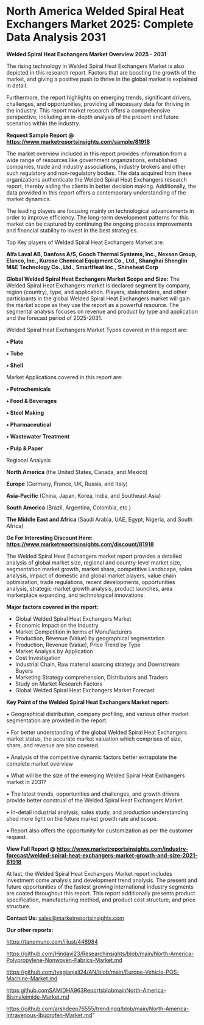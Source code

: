 # North America Welded Spiral Heat Exchangers Market 2025: Complete Data Analysis 2031

<Strong> Welded Spiral Heat Exchangers Market Overview 2025 - 2031</strong>

The rising technology in Welded Spiral Heat Exchangers Market is also depicted in this research report. Factors that are boosting the growth of the market, and giving a positive push to thrive in the global market is explained in detail.

Furthermore, the report highlights on emerging trends, significant drivers, challenges, and opportunities, providing all necessary data for thriving in the industry. This report market research offers a comprehensive perspective, including an in-depth analysis of the present and future scenarios within the industry.

<strong>Request Sample Report @ <a href=https://www.marketreportsinsights.com/sample/81918>https://www.marketreportsinsights.com/sample/81918</a></strong>

The market overview included in this report provides information from a wide range of resources like government organizations, established companies, trade and industry associations, industry brokers and other such regulatory and non-regulatory bodies. The data acquired from these organizations authenticate the Welded Spiral Heat Exchangers research report, thereby aiding the clients in better decision making. Additionally, the data provided in this report offers a contemporary understanding of the market dynamics.

The leading players are focusing mainly on technological advancements in order to improve efficiency. The long-term development patterns for this market can be captured by continuing the ongoing process improvements and financial stability to invest in the best strategies.

Top Key players of Welded Spiral Heat Exchangers Market are:

<strong>Alfa Laval AB, Danfoss A/S, Gooch Thermal Systems, Inc., Nexson Group, Elanco, Inc., Kurose Chemical Equipment Co., Ltd., Shanghai Shenglin M&E Technology Co., Ltd., SmartHeat Inc., Shineheat Corp</strong>

<strong><b>Global Welded Spiral Heat Exchangers Market Scope and Size:</b></strong>
The Welded Spiral Heat Exchangers market is declared segment by company, region (country), type, and application. Players, stakeholders, and other participants in the global Welded Spiral Heat Exchangers market will gain the market scope as they use the report as a powerful resource. The segmental analysis focuses on revenue and product by type and application and the forecast period of 2025-2031.

Welded Spiral Heat Exchangers Market Types covered in this report are:

<strong>• Plate

• Tube

• Shell</strong>

Market Applications covered in this report are:

<strong>• Petrochemicals

• Food & Beverages

• Steel Making

• Pharmaceutical

• Wastewater Treatment

• Pulp & Paper</strong> 

Regional Analysis

<strong>North America</strong> (the United States, Canada, and Mexico)

<strong>Europe</strong> (Germany, France, UK, Russia, and Italy)

<strong>Asia-Pacific</strong> (China, Japan, Korea, India, and Southeast Asia)

<strong>South America</strong> (Brazil, Argentina, Colombia, etc.)

<strong>The Middle East and Africa</strong> (Saudi Arabia, UAE, Egypt, Nigeria, and South Africa)

<strong>Go For Interesting Discount Here: <a href=https://www.marketreportsinsights.com/discount/81918>https://www.marketreportsinsights.com/discount/81918</a></strong>

The Welded Spiral Heat Exchangers market report provides a detailed analysis of global market size, regional and country-level market size, segmentation market growth, market share, competitive Landscape, sales analysis, impact of domestic and global market players, value chain optimization, trade regulations, recent developments, opportunities analysis, strategic market growth analysis, product launches, area marketplace expanding, and technological innovations.

<strong><b>Major factors covered in the report:</b></strong>
<ul>
  <li>Global Welded Spiral Heat Exchangers Market </li>
  <li>Economic Impact on the Industry</li>
  <li>Market Competition in terms of Manufacturers</li>
  <li>Production, Revenue (Value) by geographical segmentation</li>
  <li>Production, Revenue (Value), Price Trend by Type</li>
  <li>Market Analysis by Application</li>
  <li>Cost Investigation</li>
  <li>Industrial Chain, Raw material sourcing strategy and Downstream Buyers</li>
  <li>Marketing Strategy comprehension, Distributors and Traders</li>
  <li>Study on Market Research Factors</li>
  <li>Global Welded Spiral Heat Exchangers Market Forecast</li>
</ul>

<strong><b>Key Point of the Welded Spiral Heat Exchangers Market report:</b></strong>

• Geographical distribution, company profiling, and various other market segmentation are provided in the report.

• For better understanding of the global Welded Spiral Heat Exchangers market status, the accurate market valuation which comprises of size, share, and revenue are also covered.

• Analysis of the competitive dynamic factors better extrapolate the complete market overview

• What will be the size of the emerging Welded Spiral Heat Exchangers market in 2031?

• The latest trends, opportunities and challenges, and growth drivers provide better construal of the Welded Spiral Heat Exchangers Market.

• In-detail industrial analysis, sales study, and production understanding shed more light on the future market growth rate and scope.

• Report also offers the opportunity for customization as per the customer request.

<strong><b>View Full Report @ <a href=https://www.marketreportsinsights.com/industry-forecast/welded-spiral-heat-exchangers-market-growth-and-size-2021-81918>https://www.marketreportsinsights.com/industry-forecast/welded-spiral-heat-exchangers-market-growth-and-size-2021-81918</a></b></strong>


At last, the Welded Spiral Heat Exchangers Market report includes investment come analysis and development trend analysis. The present and future opportunities of the fastest growing international industry segments are coated throughout this report. This report additionally presents product specification, manufacturing method, and product cost structure, and price structure.

<strong>Contact Us:</strong>
sales@marketreportsinsights.com

<strong>Our other reports:</strong>

<a href=https://tanomuno.com/illust/448984>https://tanomuno.com/illust/448984</a>

<a href=https://github.com/Hindavi23/Researchinsights/blob/main/North-America-Polypropylene-Nonwoven-Fabrics-Market.md>https://github.com/Hindavi23/Researchinsights/blob/main/North-America-Polypropylene-Nonwoven-Fabrics-Market.md</a>

<a href=https://github.com/tyagianjali24/AN/blob/main/Europe-Vehicle-POS-Machine-Market.md>https://github.com/tyagianjali24/AN/blob/main/Europe-Vehicle-POS-Machine-Market.md</a>

<a href=https:github.comSAMIDHA963ReportsblobmainNorth-America-Bismaleimide-Market.md>https:github.comSAMIDHA963ReportsblobmainNorth-America-Bismaleimide-Market.md</a>

<a href=https://github.com/arshdeep76555/trendingg/blob/main/North-America-Intravenous-Ibuprofen-Market.md>https://github.com/arshdeep76555/trendingg/blob/main/North-America-Intravenous-Ibuprofen-Market.md</a>"
